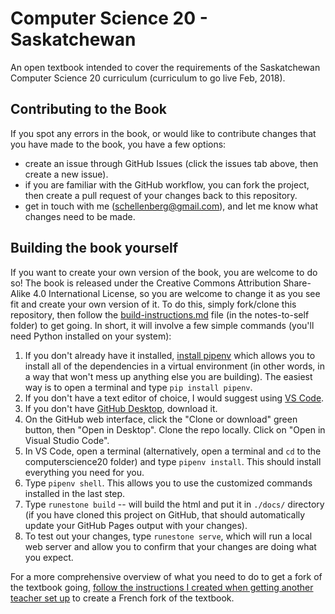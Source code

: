 # Computer Science 20 - Saskatchewan
An open textbook intended to cover the requirements of the Saskatchewan Computer Science 20 curriculum (curriculum to go live Feb, 2018).

## Contributing to the Book
If you spot any errors in the book, or would like to contribute changes that you have made to the book, you have a few options:
- create an issue through GitHub Issues (click the issues tab above, then create a new issue).
- if you are familiar with the GitHub workflow, you can fork the project, then create a pull request of your changes back to this repository.
- get in touch with me (schellenberg@gmail.com), and let me know what changes need to be made.

## Building the book yourself
If you want to create your own version of the book, you are welcome to do so! The book is released under the Creative Commons Attribution Share-Alike 4.0 International License, so you are welcome to change it as you see fit and create your own version of it. To do this, simply fork/clone this repository, then follow the [build-instructions.md](notes-to-self/build-instructions.md) file (in the notes-to-self folder) to get going. In short, it will involve a few simple commands (you'll need Python installed on your system):

1. If you don't already have it installed, [install pipenv](https://pipenv.readthedocs.io/en/latest/) which allows you to install all of the dependencies in a virtual environment (in other words, in a way that won't mess up anything else you are building). The easiest way is to open a terminal and type ``pip install pipenv``.
2. If you don't have a text editor of choice, I would suggest using [VS Code](https://code.visualstudio.com/). 
3. If you don't have [GitHub Desktop](https://desktop.github.com/), download it.
4. On the GitHub web interface, click the "Clone or download" green button, then "Open in Desktop". Clone the repo locally. Click on "Open in Visual Studio Code".
5.  In VS Code, open a terminal (alternatively, open a terminal and ``cd`` to the computerscience20 folder) and type ``pipenv install``. This should install everything you need for you.
6.  Type ``pipenv shell``. This allows you to use the customized commands installed in the last step.
6.  Type ``runestone build`` -- will build the html and put it in ``./docs/`` directory (if you have cloned this project on GitHub, that should automatically update your GitHub Pages output with your changes).
7. To test out your changes, type ``runestone serve``, which will run a local web server and allow you to confirm that your changes are doing what you expect.

For a more comprehensive overview of what you need to do to get a fork of the textbook going, [follow the instructions I created when getting another teacher set up](notes-to-self/how-to-fork-the-textbook.rst) to create a French fork of the textbook.
